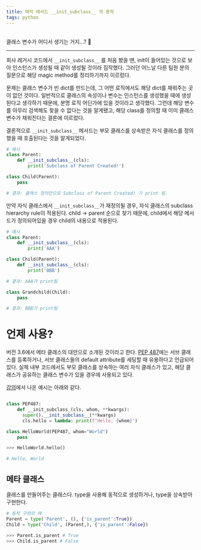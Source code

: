 ```yaml
---
title: 매직 메서드 __init_subclass__ 의 동작
tags: python
---
```


<br/>
클래스 변수가 어디서 생기는 거지...? 🤔 <br/>
<!--more-->

---

회사 레거시 코드에서 `__init_subclass__` 를 처음 봤을 땐, init이 들어있는 것으로 보아 인스턴스가 생성될 때 같이 생성될 것이라 짐작했다.
그러던 어느날 다른 팀원 분의 질문으로 해당 magic method를 정리하기까지 이르렀다.

문제는 클래스 변수가 빈 dict를 만드는데, 그 어떤 로직에서도 해당 dict를 채워주는 곳이 없던 것이다.
일반적으로 클래스의 속성이나 변수는 인스턴스를 생성했을 때에 생성된다고 생각하기 때문에, 분명 로직 어딘가에 있을 것이라고 생각했다.
그런데 해당 변수를 아무리 검색해도 찾을 수 없다는 것을 알게됐고, 해당 class를 정의할 때 이미 클래스 변수가 채워진다는 결론에 이르렀다.

결론적으로 `__init_subclass__` 메서드는 부모 클래스를 상속받은 자식 클래스를 정의했을 때 호출된다는 것을 알게되었다.


```python
# 예시
class Parent:
    def __init_subclass__(cls):
        print('Subclass of Parent Created!')

class Child(Parent):
    pass

# 결과: 클래스 정의만으로 Subclass of Parent Created! 가 print 됨.

```

만약 자식 클래스에서 `__init_subclass__`가 재정의될 경우, 자식 클래스의 subclass hierarchy rule이 적용된다.
child -> parent 순으로 찾기 때문에, child에서 해당 메서드가 정의되어있을 경우 child의 내용으로 적용된다.


```python
# 예시
class Parent:
    def __init_subclass__(cls):
        print('AAA')

class Child(Parent):
    def __init_subclass__(cls):
        print('BBB')

# 결과: AAA가 print됨

class Grandchild(Child):
    pass

# 결과: BBB가 print됨

```

# 언제 사용?
버전 3.6에서 메타 클래스의 대안으로 소개된 것이라고 한다. [PEP 487](https://peps.python.org/pep-0487/)에는 서브 클래스를 등록하거나, 서브 클래스들의 default attribute를 세팅할 때 유용하다고 언급되어 있다.
실제 내부 코드에서도 부모 클래스를 상속하는 여러 자식 클래스가 있고, 해당 클래스가 공유하는 클래스 변수가 있을 경우에 사용되고 있다.

[강의](https://www.youtube.com/watch?v=hk85RUtQsBI&t=230s)에서 나온 예시는 아래와 같다.

```python

class PEP487:
    def __init_subclass_(cls, whom, **kwargs):
      super().__init_subclass__(**kwargs)
      cls.hello = lambda: print(f"Hello, {whom}")

class HelloWorld(PEP487, whom="World")
    pass

>>> HelloWorld.hello()

# Hello, World

```

## 메타 클래스
클래스를 만들어주는 클래스다. type을 사용해 동적으로 생성하거나, type을 상속받아 구현한다.

```python
# 동적 구현의 예
Parent = type('Parent', (), {'is_parent':True})
Child = type('Child', (Parent,), {'is_parent':False})

>>> Parent.is_parent # True
>>> Child.is_parent # False
```

